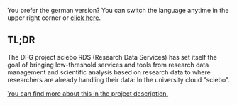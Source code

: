 You prefer the german version? You can switch the language anytime in the upper right corner or [click here](/de).

## TL;DR

The DFG project sciebo RDS (Research Data Services) has set itself the goal of bringing low-threshold services and tools from research data management and scientific analysis based on research data to where researchers are already handling their data: In the university cloud "sciebo".

[You can find more about this in the project description.](/page/about/)
